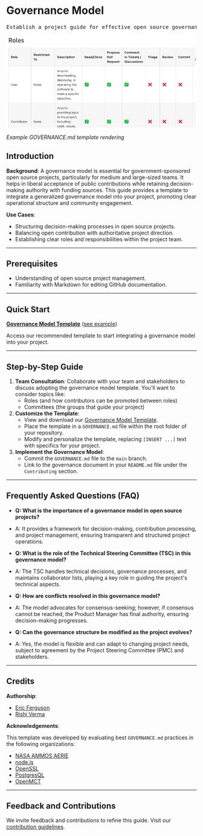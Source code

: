 # Governance Model

<pre align="center">Establish a project guide for effective open source governance.</pre>

![governance-screenshot-example](/img/governance-screen.png)

*Example GOVERNANCE.md template rendering*

## Introduction

**Background**: A governance model is essential for government-sponsored open source projects, particularly for medium and large-sized teams. It helps in liberal acceptance of public contributions while retaining decision-making authority with funding sources. This guide provides a template to integrate a generalized governance model into your project, promoting clear operational structure and community engagement.

**Use Cases**:
- Structuring decision-making processes in open source projects.
- Balancing open contribution with authoritative project direction.
- Establishing clear roles and responsibilities within the project team.

---

## Prerequisites

* Understanding of open source project management.
* Familiarity with Markdown for editing GitHub documentation.

---

## Quick Start

**[Governance Model Template](GOVERNANCE-TEMPLATE.md)** ([see example](https://nasa-ammos.github.io/slim/docs/about/GOVERNANCE/))

Access our recommended template to start integrating a governance model into your project.

---

## Step-by-Step Guide

1. **Team Consultation**: Collaborate with your team and stakeholders to discuss adopting the governance model template. You'll want to consider topics like:
   - Roles (and how contributors can be promoted between roles)
   - Committees (the groups that guide your project)
2. **Customize the Template**:
   - View and download our [Governance Model Template](GOVERNANCE-TEMPLATE.md).
   - Place the template in a `GOVERNANCE.md` file within the root folder of your repository.
   - Modify and personalize the template, replacing `[INSERT ...]` text with specifics for your project.
3. **Implement the Governance Model**:
   - Commit the `GOVERNANCE.md` file to the `main` branch.
   - Link to the governance document in your `README.md` file under the `Contributing` section.

---

## Frequently Asked Questions (FAQ)

- **Q: What is the importance of a governance model in open source projects?**
- A: It provides a framework for decision-making, contribution processing, and project management, ensuring transparent and structured project operations.


- **Q: What is the role of the Technical Steering Committee (TSC) in this governance model?**
- A: The TSC handles technical decisions, governance processes, and maintains collaborator lists, playing a key role in guiding the project's technical aspects.


- **Q: How are conflicts resolved in this governance model?**
- A: The model advocates for consensus-seeking; however, if consensus cannot be reached, the Product Manager has final authority, ensuring decision-making progresses.


- **Q: Can the governance structure be modified as the project evolves?**
- A: Yes, the model is flexible and can adapt to changing project needs, subject to agreement by the Project Steering Committee (PMC) and stakeholders.

---

## Credits 

**Authorship**:
- [Eric Ferguson](https://github.com/ewferg)
- [Rishi Verma](https://github.com/riverma)

**Acknowledgements**:

This template was developed by evaluating best `GOVERNANCE.md` practices in the following organizations:
- [NASA AMMOS AERIE](https://github.com/NASA-AMMOS/aerie/blob/develop/docs/GOVERNANCE.md)
- [node.js](https://github.com/nodejs/node/blob/main/GOVERNANCE.md)
- [OpenSSL](https://www.openssl.org/policies/omc-bylaws.html)
- [PostgresQL](https://www.postgresql.org/developer/)
- [OpenMCT](https://github.com/nasa/openmct/blob/master/CONTRIBUTING.md)

---

## Feedback and Contributions

We invite feedback and contributions to refine this guide. Visit our [contribution guidelines](https://nasa-ammos.github.io/slim/docs/contribute/contributing/).

